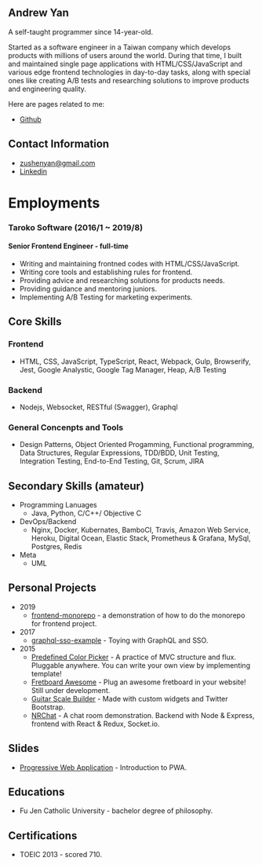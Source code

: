 Andrew Yan
---
A self-taught programmer since 14-year-old. 

Started as a software engineer in a Taiwan company which develops products with millions of users around the world. During that time, I built and maintained single page applications with HTML/CSS/JavaScript and various edge frontend technologies in day-to-day tasks, along with special ones like creating A/B tests and researching solutions to improve products and engineering quality.

Here are pages related to me:
- [Github](https://github.com/zushenyan)

Contact Information
---

- zushenyan@gmail.com
- [Linkedin](http://tw.linkedin.com/in/zushenyan)


Employments
===
### Taroko Software (2016/1 ~ 2019/8)
#### Senior Frontend Engineer - full-time
- Writing and maintaining frontned codes with HTML/CSS/JavaScript.
- Writing core tools and establishing rules for frontend.
- Providing advice and researching solutions for products needs.
- Providing guidance and mentoring juniors.
- Implementing A/B Testing for marketing experiments.

Core Skills
---
### Frontend
- HTML, CSS, JavaScript, TypeScript, React, Webpack, Gulp, Browserify, Jest, Google Analystic, Google Tag Manager, Heap, A/B Testing
  
### Backend
- Nodejs, Websocket, RESTful (Swagger), Graphql
  
### General Concenpts and Tools
- Design Patterns, Object Oriented Progamming, Functional programming, Data Structures, Regular Expressions, TDD/BDD, Unit Testing, Integration Testing, End-to-End Testing, Git, Scrum, JIRA

Secondary Skills (amateur)
---
- Programming Lanuages
  - Java, Python, C/C++/ Objective C
- DevOps/Backend
  - Nginx, Docker, Kubernates, BamboCI, Travis, Amazon Web Service, Heroku, Digital Ocean, Elastic Stack, Prometheus & Grafana, MySql, Postgres, Redis
- Meta
  - UML

Personal Projects
---

- 2019
  - [frontend-monorepo](https://github.com/zushenyan/frontend-monorepo) - a demonstration of how to do the monorepo for frontend project.
- 2017
  - [graphql-sso-example](https://github.com/zushenyan/graphql-sso-example) - Toying with GraphQL and SSO.
- 2015
  - [Predefined Color Picker](https://github.com/zushenyan/Predefined-Color-Picker) - A practice of MVC structure and flux. Pluggable anywhere. You can write your own view by implementing template!
  - [Fretboard Awesome](https://github.com/zushenyan/Fretboard-Awesome) - Plug an awesome fretboard in your website! Still under development.
  - [Guitar Scale Builder](https://github.com/zushenyan/Guitar-Scale-Builder) - Made with custom widgets and Twitter Bootstrap.
  - [NRChat](https://github.com/zushenyan/NRChat) - A chat room demonstration. Backend with Node & Express, frontend with React & Redux, Socket.io.

Slides
---

- [Progressive Web Application](https://docs.google.com/presentation/d/1T5eAtaEVUjp94oofMa-14c0BeE6coYtfEa0Vg27Coag/edit?usp=sharing) - Introduction to PWA.


Educations
---

- Fu Jen Catholic University - bachelor degree of philosophy.

Certifications
---

- TOEIC 2013 - scored 710.
